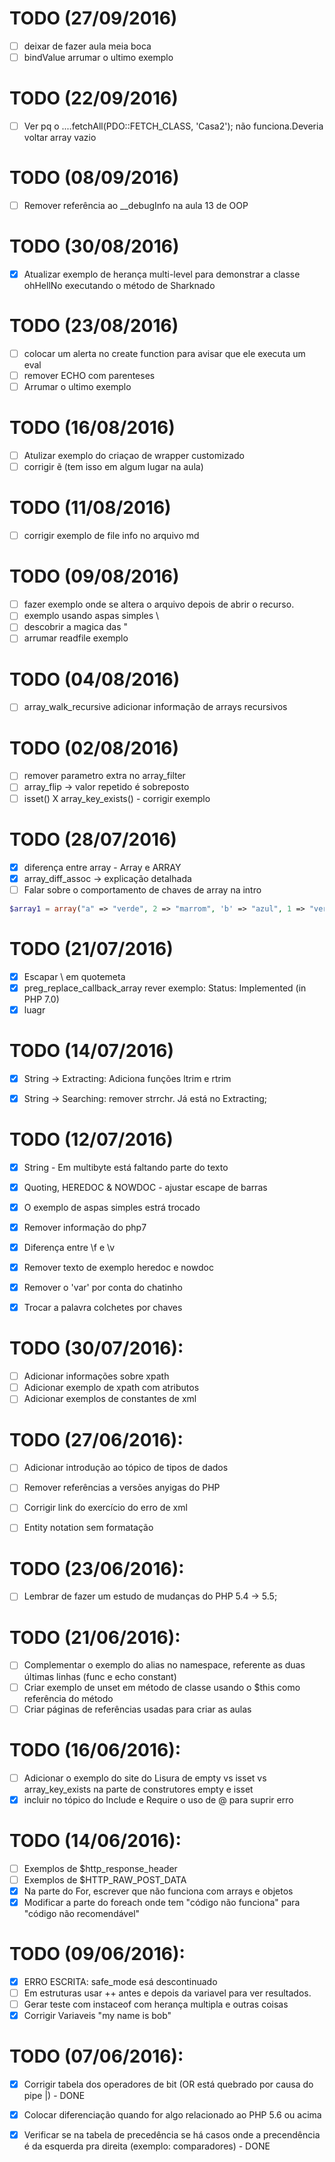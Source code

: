 # TODO (27/09/2016)
- [ ] deixar de fazer aula meia boca
- [ ] bindValue arrumar o ultimo exemplo

# TODO (22/09/2016)
- [ ] Ver pq o ....fetchAll(PDO::FETCH_CLASS, 'Casa2'); não funciona.Deveria voltar array vazio

# TODO (08/09/2016)
- [ ] Remover referência ao __debugInfo na aula 13 de OOP

# TODO (30/08/2016)
- [x] Atualizar exemplo de herança multi-level para demonstrar a classe ohHellNo executando o método de Sharknado

# TODO (23/08/2016)
- [ ] colocar um alerta no create function para avisar que ele executa um eval
- [ ] remover ECHO com parenteses
- [ ] Arrumar o ultimo exemplo

# TODO (16/08/2016)
- [ ] Atulizar exemplo do criaçao de wrapper customizado
- [ ] corrigir ẽ (tem isso em algum lugar na aula)

# TODO (11/08/2016)
- [ ] corrigir exemplo de file info no arquivo md

# TODO (09/08/2016)
- [ ] fazer exemplo onde se altera o arquivo depois de abrir o recurso.
- [ ] exemplo usando aspas simples \\
- [ ] descobrir a magica das "
- [ ] arrumar readfile exemplo

# TODO (04/08/2016)
- [ ] array_walk_recursive adicionar informação de arrays recursivos

# TODO (02/08/2016)
- [ ] remover parametro extra no array_filter
- [ ] array_flip -> valor repetido é sobreposto
- [ ] isset() X array_key_exists() - corrigir exemplo

# TODO (28/07/2016)
- [x] diferença entre array - Array e ARRAY
- [x] array_diff_assoc -> explicação detalhada
- [ ] Falar sobre o comportamento de chaves de array na intro

```php
$array1 = array("a" => "verde", 2 => "marrom", 'b' => "azul", 1 => "vermelho", "vermelho2","vermelho4");
```

# TODO (21/07/2016)
- [x] Escapar \ em quotemeta
- [x] preg_replace_callback_array rever exemplo: Status: Implemented (in PHP 7.0)
- [x] luagr

# TODO (14/07/2016)
- [x] String -> Extracting: Adiciona funções ltrim e rtrim
- [x] String -> Searching: remover strrchr. Já está no Extracting;


# TODO (12/07/2016)
- [x] String - Em multibyte está faltando parte do texto
- [x] Quoting, HEREDOC & NOWDOC - ajustar escape de barras
- [x] O exemplo de aspas simples estrá trocado
- [x] Remover informação do php7
- [x] Diferença entre \f e \v
- [x] Remover texto de exemplo heredoc e nowdoc
- [x] Remover o 'var' por conta do chatinho
- [x] Trocar a palavra colchetes por chaves


# TODO (30/07/2016):
- [ ] Adicionar informações sobre xpath
- [ ] Adicionar exemplo de xpath com atributos
- [ ] Adicionar exemplos de constantes de xml

# TODO (27/06/2016):
- [ ] Adicionar introdução ao tópico de tipos de dados
- [ ] Remover referências a versões anyigas do PHP
- [ ] Corrigir link do exercício do erro de xml
- [ ] Entity notation sem formatação
 

# TODO (23/06/2016):
- [ ] Lembrar de fazer um estudo de mudanças do PHP 5.4 -> 5.5;

# TODO (21/06/2016):
- [ ] Complementar o exemplo do alias no namespace, referente as duas últimas linhas (func e echo constant)
- [ ] Criar exemplo de unset em método de classe usando o $this como referência do método
- [ ] Criar páginas de referências usadas para criar as aulas

# TODO (16/06/2016):
- [ ] Adicionar o exemplo do site do Lisura de empty vs isset vs array_key_exists na parte de construtores empty e isset
- [x] incluir no tópico do Include e Require o uso de @ para suprir erro

# TODO (14/06/2016):
- [ ] Exemplos de $http_response_header
- [ ] Exemplos de $HTTP_RAW_POST_DATA
- [x] Na parte do For, escrever que não funciona com arrays e objetos
- [x] Modificar a parte do foreach onde tem "código não funciona" para "código não recomendável"

# TODO (09/06/2016):
- [x]  ERRO ESCRITA: safe_mode esá descontinuado
- [ ] Em estruturas usar ++ antes e depois da variavel para ver resultados.
- [ ] Gerar teste com instaceof com herança multipla e outras coisas 
- [x] Corrigir Variaveis "my name is bob"

# TODO (07/06/2016):
- [x] Corrigir tabela dos operadores de bit (OR está quebrado por causa do pipe |) - DONE
- [x] Colocar diferenciação quando for algo relacionado ao PHP 5.6 ou acima
- [x] Verificar se na tabela de precedência se há casos onde a precendência é da esquerda pra direita (exemplo: comparadores) - DONE

